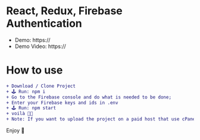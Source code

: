 # React, Redux, Firebase Authentication

+ Demo: https://
+ Demo Video: https://

# How to use
```diff
+ Download / Clone Project
+ 🕹 Run: npm i
+ Go to the Firebase console and do what is needed to be done;
+ Enter your Firebase keys and ids in .env 
+ 🕹 Run: npm start
+ voilà 🤌🏼
+ Note: If you want to upload the project on a paid host that use cPanel for example, you need the .htaccess file. For free web hosts like netlify or vercel, .htaccess is not needed.
```

Enjoy 🚀
